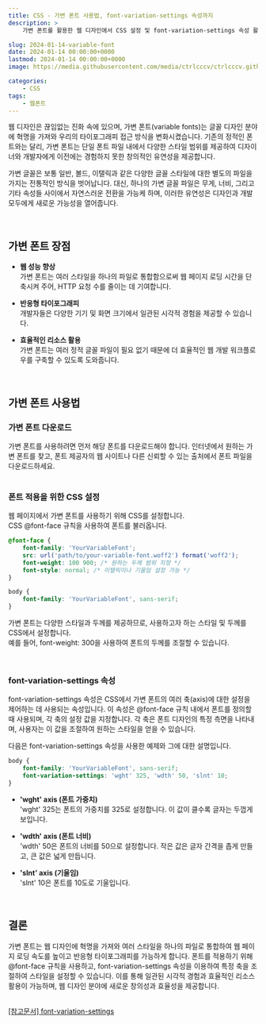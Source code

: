 ```yaml
---
title: CSS - 가변 폰트 사용법, font-variation-settings 속성까지
description: >  
    가변 폰트를 활용한 웹 디자인에서 CSS 설정 및 font-variation-settings 속성 활용법을 소개합니다. @font-face 및 font-variation-settings을 통해 스타일 조절이 가능합니다.

slug: 2024-01-14-variable-font
date: 2024-01-14 00:00:00+0000
lastmod: 2024-01-14 00:00:00+0000
image: https://media.githubusercontent.com/media/ctrlcccv/ctrlcccv.github.io/master/assets/img/post/2024-01-14-variable-font.webp

categories:
    - CSS
tags:
    - 웹폰트
---
```


웹 디자인은 끊임없는 진화 속에 있으며, 가변 폰트(variable fonts)는 글꼴 디자인 분야에 혁명을 가져와 우리의 타이포그래피 접근 방식을 변화시켰습니다. 기존의 정적인 폰트와는 달리, 가변 폰트는 단일 폰트 파일 내에서 다양한 스타일 범위를 제공하여 디자이너와 개발자에게 이전에는 경험하지 못한 창의적인 유연성을 제공합니다.

가변 글꼴은 보통 일반, 볼드, 이탤릭과 같은 다양한 글꼴 스타일에 대한 별도의 파일을 가지는 전통적인 방식을 벗어납니다. 대신, 하나의 가변 글꼴 파일은 무게, 너비, 그리고 기타 속성들 사이에서 자연스러운 전환을 가능케 하며, 이러한 유연성은 디자인과 개발 모두에게 새로운 가능성을 열어줍니다.  



<ins class="adsbygoogle"
     style="display:block; text-align:center;"
     data-ad-layout="in-article"
     data-ad-format="fluid"
     data-ad-client="ca-pub-8535540836842352"
     data-ad-slot="2974559225"></ins>
<script>
     (adsbygoogle = window.adsbygoogle || []).push({});
</script>


<br>

## 가변 폰트 장점

* **웹 성능 향상**  
가변 폰트는 여러 스타일을 하나의 파일로 통합함으로써 웹 페이지 로딩 시간을 단축시켜 주어, HTTP 요청 수를 줄이는 데 기여합니다.

* **반응형 타이포그래피**  
개발자들은 다양한 기기 및 화면 크기에서 일관된 시각적 경험을 제공할 수 있습니다.

* **효율적인 리소스 활용**  
가변 폰트는 여러 정적 글꼴 파일이 필요 없기 때문에 더 효율적인 웹 개발 워크플로우를 구축할 수 있도록 도와줍니다.  
<br>

## 가변 폰트 사용법
### 가변 폰트 다운로드
가변 폰트를 사용하려면 먼저 해당 폰트를 다운로드해야 합니다. 인터넷에서 원하는 가변 폰트를 찾고, 폰트 제공자의 웹 사이트나 다른 신뢰할 수 있는 출처에서 폰트 파일을 다운로드하세요.  
<br>

### 폰트 적용을 위한 CSS 설정
웹 페이지에서 가변 폰트를 사용하기 위해 CSS를 설정합니다.   
CSS @font-face 규칙을 사용하여 폰트를 불러옵니다.

```css
@font-face {
    font-family: 'YourVariableFont';
    src: url('path/to/your-variable-font.woff2') format('woff2');
    font-weight: 100 900; /* 원하는 두께 범위 지정 */
    font-style: normal; /* 이탤릭이나 기울임 설정 가능 */
}

body {
    font-family: 'YourVariableFont', sans-serif;
}
```

가변 폰트는 다양한 스타일과 두께를 제공하므로, 사용하고자 하는 스타일 및 두께를 CSS에서 설정합니다.   
예를 들어, font-weight: 300을 사용하여 폰트의 두께를 조절할 수 있습니다.



<ins class="adsbygoogle"
     style="display:block; text-align:center;"
     data-ad-layout="in-article"
     data-ad-format="fluid"
     data-ad-client="ca-pub-8535540836842352"
     data-ad-slot="2974559225"></ins>
<script>
     (adsbygoogle = window.adsbygoogle || []).push({});
</script>


<br>

### font-variation-settings 속성
font-variation-settings 속성은 CSS에서 가변 폰트의 여러 축(axis)에 대한 설정을 제어하는 데 사용되는 속성입니다. 이 속성은 @font-face 규칙 내에서 폰트를 정의할 때 사용되며, 각 축의 설정 값을 지정합니다. 각 축은 폰트 디자인의 특정 측면을 나타내며, 사용자는 이 값을 조절하여 원하는 스타일을 얻을 수 있습니다.   

다음은 font-variation-settings 속성을 사용한 예제와 그에 대한 설명입니다.  

```css
body {
    font-family: 'YourVariableFont', sans-serif;
    font-variation-settings: 'wght' 325, 'wdth' 50, 'slnt' 10;
}
```
* **'wght' axis (폰트 가중치)**  
'wght' 325는 폰트의 가중치를 325로 설정합니다. 이 값이 클수록 글자는 두껍게 보입니다.

* **'wdth' axis (폰트 너비)**  
'wdth' 50은 폰트의 너비를 50으로 설정합니다. 작은 값은 글자 간격을 좁게 만들고, 큰 값은 넓게 만듭니다.

* **'slnt' axis (기울임)**  
'slnt' 10은 폰트를 10도로 기울입니다.   
<br>

## 결론
가변 폰트는 웹 디자인에 혁명을 가져와 여러 스타일을 하나의 파일로 통합하여 웹 페이지 로딩 속도를 높이고 반응형 타이포그래피를 가능하게 합니다. 폰트를 적용하기 위해 @font-face 규칙을 사용하고, font-variation-settings 속성을 이용하여 특정 축을 조절하여 스타일을 설정할 수 있습니다. 이를 통해 일관된 시각적 경험과 효율적인 리소스 활용이 가능하며, 웹 디자인 분야에 새로운 창의성과 효율성을 제공합니다.  
<br>

<div class="btn_wrap">
    <a target="_blank" href="https://developer.mozilla.org/en-US/docs/Web/CSS/font-variation-settings/">[참고문서] font-variation-settings</a>
</div>

